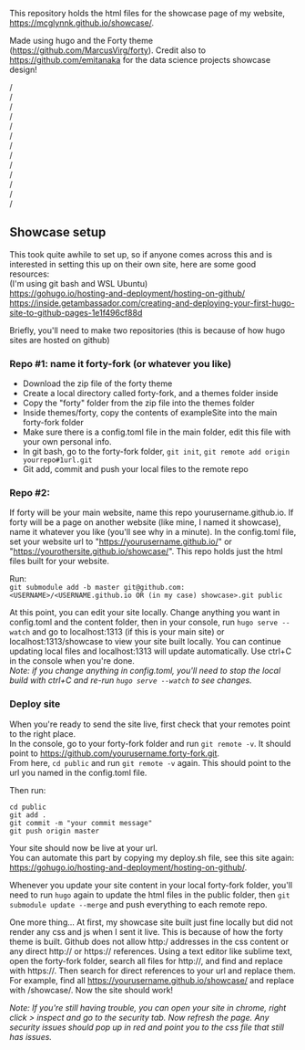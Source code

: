 This repository holds the html files for the showcase page of my website, https://mcglynnk.github.io/showcase/.    
      
Made using hugo and the Forty theme (https://github.com/MarcusVirg/forty). Credit also to https://github.com/emitanaka for the 
data science projects showcase design!     


/    
/   
/    
/    
/   
/   
/   
/   
/   
/   
/   
/   
/   

## Showcase setup      
This took quite awhile to set up, so if anyone comes across this and is interested in setting this up on their own site, here are some
good resources:      
(I'm using git bash and WSL Ubuntu)      
https://gohugo.io/hosting-and-deployment/hosting-on-github/     
https://inside.getambassador.com/creating-and-deploying-your-first-hugo-site-to-github-pages-1e1f496cf88d    
      
      
Briefly, you'll need to make two repositories (this is because of how hugo sites are hosted on github)     
### Repo #1: name it forty-fork (or whatever you like)      
  - Download the zip file of the forty theme
  - Create a local directory called forty-fork, and a themes folder inside
  - Copy the "forty" folder from the zip file into the themes folder
  - Inside themes/forty, copy the contents of exampleSite into the main forty-fork folder
  - Make sure there is a config.toml file in the main folder, edit this file with your own personal info.
  - In git bash, go to the forty-fork folder, ```git init```, ```git remote add origin yourrepo#1url.git```
  - Git add, commit and push your local files to the remote repo
    
### Repo #2:       
If forty will be your main website, name this repo yourusername.github.io.  If forty will be a page on another website (like  mine, I named it showcase), name it whatever you like (you'll see why in a minute).  In the config.toml file, set your website url to "https://yourusername.github.io/" or "https://yourothersite.github.io/showcase/". This repo holds just the html files built for your website.          
            
Run:   
```git submodule add -b master git@github.com:<USERNAME>/<USERNAME.github.io OR (in my case) showcase>.git public```   
    
At this point, you can edit your site locally. Change anything you want in config.toml and the content folder, then in your console, run ```hugo serve --watch``` and go to localhost:1313 (if this is your main site) or localhost:1313/showcase to view your site built locally. You can continue updating local files and localhost:1313 will update automatically. Use ctrl+C in the console when you're done.           
*Note: if you change anything in config.toml, you'll need to stop the local build with ctrl+C and re-run ```hugo serve --watch``` to see changes.*    
           
### Deploy site           
When you're ready to send the site live, first check that your remotes point to the right place.         
In the console, go to your forty-fork folder and run ```git remote -v```. It should point to  https://github.com/yourusername.forty-fork.git.      
From here, ```cd public``` and run ```git remote -v``` again.  This should point to the url you named in the config.toml file.     
       
Then run:        
```hugo    
cd public    
git add .    
git commit -m "your commit message"    
git push origin master
```     
      
Your site should now be live at your url.    
You can automate this part by copying my deploy.sh file, see this site again: https://gohugo.io/hosting-and-deployment/hosting-on-github/.      
       
Whenever you update your site content in your local forty-fork folder, you'll need to run ```hugo``` again to update the html files in the public folder, then ```git submodule update --merge``` and push everything to each remote repo.             
     
     
One more thing... At first, my showcase site built just fine locally but did not render any css and js when I sent it live.  This is because of how the forty theme is built. Github does not allow http:/ addresses in the css content or any direct http:// or https:// references. Using a text editor like sublime text, open the forty-fork folder, search all files for http://, and find and replace with https://.  Then search for direct references to your url and replace them. For example, find all https://yourusername.github.io/showcase/ and replace with /showcase/.  Now the site should work!      
      
*Note: If you're still having trouble, you can open your site in chrome, right click > inspect and go to the security tab.  Now refresh the page. Any security issues should pop up in red and point you to the css file that still has issues.*     



